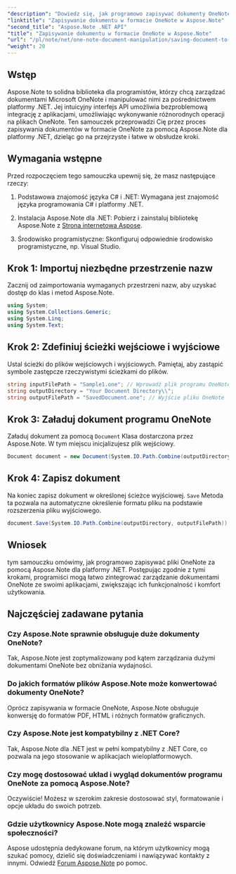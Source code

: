 ```yaml
---
"description": "Dowiedz się, jak programowo zapisywać dokumenty OneNote za pomocą Aspose.Note dla platformy .NET w tym kompleksowym samouczku. Odkryj przewodnik krok po kroku, który przeprowadzi Cię przez cały proces – od wczytania istniejących plików OneNote po zapisanie ich w wybranym formacie."
"linktitle": "Zapisywanie dokumentu w formacie OneNote w Aspose.Note"
"second_title": "Aspose.Note .NET API"
"title": "Zapisywanie dokumentu w formacie OneNote w Aspose.Note"
"url": "/pl/note/net/one-note-document-manipulation/saving-document-to-one-note-format/"
"weight": 20
---
```


## Wstęp

Aspose.Note to solidna biblioteka dla programistów, którzy chcą zarządzać dokumentami Microsoft OneNote i manipulować nimi za pośrednictwem platformy .NET. Jej intuicyjny interfejs API umożliwia bezproblemową integrację z aplikacjami, umożliwiając wykonywanie różnorodnych operacji na plikach OneNote. Ten samouczek przeprowadzi Cię przez proces zapisywania dokumentów w formacie OneNote za pomocą Aspose.Note dla platformy .NET, dzieląc go na przejrzyste i łatwe w obsłudze kroki.

## Wymagania wstępne

Przed rozpoczęciem tego samouczka upewnij się, że masz następujące rzeczy:

1. Podstawowa znajomość języka C# i .NET: Wymagana jest znajomość języka programowania C# i platformy .NET.
   
2. Instalacja Aspose.Note dla .NET: Pobierz i zainstaluj bibliotekę Aspose.Note z [Strona internetowa Aspose](https://releases.aspose.com/note/net/).

3. Środowisko programistyczne: Skonfiguruj odpowiednie środowisko programistyczne, np. Visual Studio.

## Krok 1: Importuj niezbędne przestrzenie nazw

Zacznij od zaimportowania wymaganych przestrzeni nazw, aby uzyskać dostęp do klas i metod Aspose.Note.

```csharp
using System;
using System.Collections.Generic;
using System.Linq;
using System.Text;
```

## Krok 2: Zdefiniuj ścieżki wejściowe i wyjściowe

Ustal ścieżki do plików wejściowych i wyjściowych. Pamiętaj, aby zastąpić symbole zastępcze rzeczywistymi ścieżkami do plików.

```csharp
string inputFilePath = "Sample1.one"; // Wprowadź plik programu OneNote
string outputDirectory = "Your Document Directory\\";
string outputFilePath = "SavedDocument.one"; // Wyjście pliku OneNote
```

## Krok 3: Załaduj dokument programu OneNote

Załaduj dokument za pomocą `Document` Klasa dostarczona przez Aspose.Note. W tym miejscu inicjalizujesz plik wejściowy.

```csharp
Document document = new Document(System.IO.Path.Combine(outputDirectory, inputFilePath));
```

## Krok 4: Zapisz dokument

Na koniec zapisz dokument w określonej ścieżce wyjściowej. `Save` Metoda ta pozwala na automatyczne określenie formatu pliku na podstawie rozszerzenia pliku wyjściowego.

```csharp
document.Save(System.IO.Path.Combine(outputDirectory, outputFilePath));
```

## Wniosek

tym samouczku omówimy, jak programowo zapisywać pliki OneNote za pomocą Aspose.Note dla platformy .NET. Postępując zgodnie z tymi krokami, programiści mogą łatwo zintegrować zarządzanie dokumentami OneNote ze swoimi aplikacjami, zwiększając ich funkcjonalność i komfort użytkowania.

## Najczęściej zadawane pytania

### Czy Aspose.Note sprawnie obsługuje duże dokumenty OneNote?

Tak, Aspose.Note jest zoptymalizowany pod kątem zarządzania dużymi dokumentami OneNote bez obniżania wydajności.

### Do jakich formatów plików Aspose.Note może konwertować dokumenty OneNote?

Oprócz zapisywania w formacie OneNote, Aspose.Note obsługuje konwersję do formatów PDF, HTML i różnych formatów graficznych.

### Czy Aspose.Note jest kompatybilny z .NET Core?

Tak, Aspose.Note dla .NET jest w pełni kompatybilny z .NET Core, co pozwala na jego stosowanie w aplikacjach wieloplatformowych.

### Czy mogę dostosować układ i wygląd dokumentów programu OneNote za pomocą Aspose.Note?

Oczywiście! Możesz w szerokim zakresie dostosować styl, formatowanie i opcje układu do swoich potrzeb.

### Gdzie użytkownicy Aspose.Note mogą znaleźć wsparcie społeczności?

Aspose udostępnia dedykowane forum, na którym użytkownicy mogą szukać pomocy, dzielić się doświadczeniami i nawiązywać kontakty z innymi. Odwiedź [Forum Aspose.Note](https://forum.aspose.com/c/note/28) po pomoc.